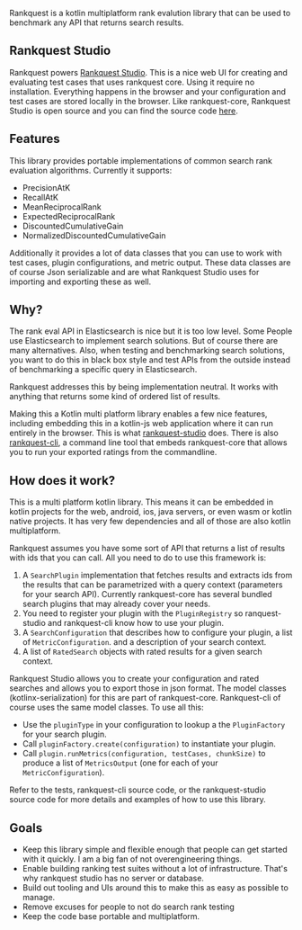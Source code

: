 Rankquest is a kotlin multiplatform rank evalution library that can be used to benchmark any API that returns search results.

## Rankquest Studio

Rankquest powers [Rankquest Studio](https://rankquest.jillesvangurp.com). This is a nice web UI for creating and
evaluating test cases that uses rankquest core. Using it require no installation. Everything happens in the browser and your configuration and test cases are stored locally in the browser. Like rankquest-core, Rankquest Studio is open source and you can find the source code [here](https://github.com/jillesvangurp/rankquest-studio).

## Features

This library provides portable implementations of common search rank evaluation algorithms. Currently it supports:

- PrecisionAtK
- RecallAtK
- MeanReciprocalRank
- ExpectedReciprocalRank
- DiscountedCumulativeGain
- NormalizedDiscountedCumulativeGain

Additionally it provides a lot of data classes that you can use to work with test cases, plugin configurations, and metric output. These data classes are of course Json serializable and are what Rankquest Studio uses for importing and exporting these as well.

## Why?

The rank eval API in Elasticsearch is nice but it is too low level. Some People use Elasticsearch
to implement search solutions. But of course there are many alternatives. Also, when testing and benchmarking search solutions, you want to do this in black box style and test APIs from the outside instead of benchmarking a specific query in Elasticsearch.

Rankquest addresses this by being implementation neutral. It works with anything that returns some kind of ordered list of results.

Making this a Kotlin multi platform library enables a few nice features, including embedding this in a kotlin-js web application where it can run entirely in the browser. This is what [rankquest-studio](https://rankquest.jillesvangurp.com) does. There is also [rankquest-cli](https://github.com/jillesvangurp/rankquest-cli), a command line tool that embeds rankquest-core that allows you to run your exported ratings from the commandline.

## How does it work?

This is a multi platform kotlin library. This means it can be embedded in kotlin projects for the web, android, ios, java servers, or even wasm or kotlin native projects. It has very few dependencies and all of those are also kotlin multiplatform.

Rankquest assumes you have some sort of API that returns a list of results with ids that you can call. All you need to do to use this framework is:

1. A `SearchPlugin` implementation that fetches results and extracts ids from the results that can be parametrized with a query context (parameters for your search API). Currently rankquest-core has several bundled search plugins that may already cover your needs.
2. You need to register your plugin with the `PluginRegistry` so ranquest-studio and rankquest-cli know how to use your plugin. 
3. A `SearchConfiguration` that describes how to configure your plugin, a list of `MetricConfiguration`. and a description of your search context. 
4. A list of `RatedSearch` objects with rated results for a given search context.

Rankquest Studio allows you to create your configuration and rated searches and allows you to export those in json format. The model classes (kotlinx-serialization) for this are part of rankquest-core. Rankquest-cli of course uses the same model classes. To use all this:

- Use the `pluginType` in your configuration to lookup a the `PluginFactory` for your search plugin.
- Call `pluginFactory.create(configuration)` to instantiate your plugin.
- Call `plugin.runMetrics(configuration, testCases, chunkSize)` to produce a list of `MetricsOutput` (one for each of your `MetricConfiguration`).

Refer to the tests, rankquest-cli source code, or the rankquest-studio source code for more details and examples of how to use this library.

## Goals

- Keep this library simple and flexible enough that people can get started with it quickly. I am a big fan of not overengineering things.
- Enable building ranking test suites without a lot of infrastructure. That's why rankquest studio has no server or database.
- Build out tooling and UIs around this to make this as easy as possible to manage. 
- Remove excuses for people to not do search rank testing
- Keep the code base portable and multiplatform.
